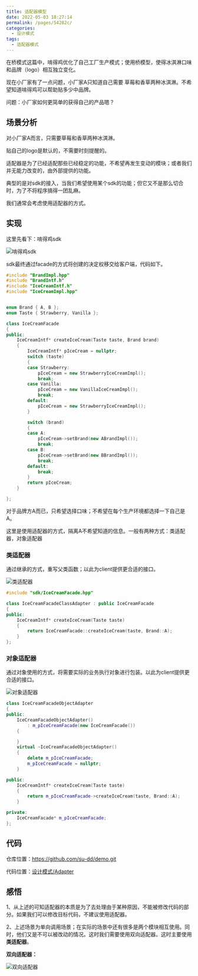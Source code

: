 ```yaml
---
title: 适配器模型
date: 2022-05-03 18:27:14
permalink: /pages/54282c/
categories:
  - 设计模式
tags:
  - 适配器模式
---
```


在桥模式这篇中，啃得鸡优化了自己工厂生产模式；使用桥模型，使得冰淇淋口味和品牌（logo）相互独立变化。

现在小厂家有了一点问题，小厂家A只知道自己需要 草莓和香草两种冰淇淋。不希望知道啃得鸡可以帮助贴多少中品牌。

问题：小厂家如何更简单的获得自己的产品嗯？

<!-- more -->

## 场景分析

对小厂家A而言，只需要草莓和香草两种冰淇淋。

贴自己的logo是默认的，不需要时刻提醒的。

适配器是为了已经适配那些已经稳定的功能，不希望再发生变动的模块；或者我们并无能力改变的，由外部提供的功能。

典型的是对sdk的接入，当我们希望使用某个sdk的功能；但它又不是那么切合时，为了不将程序搞得一团乱麻。

我们通常会考虑使用适配器的方式。

## 实现
 
这里先看下：啃得鸡sdk

![啃得鸡sdk](https://idai.coding.net/p/blog/d/cdn/git/raw/main/博客/2022/6/18/202206181125876.png)

sdk最终通过facade的方式将创建的决定权移交给客户端，代码如下。

```c++
#include "BrandImpl.hpp"
#include "BrandIntf.h"
#include "IceCreamIntf.h"
#include "IceCreamImpl.hpp"


enum Brand { A, B };
enum Taste { Strawberry, Vanilla };

class IceCreamFacade
{
public:
	IceCreamIntf* createIceCream(Taste taste, Brand brand)
	{
		IceCreamIntf* pIceCream = nullptr;
		switch (taste)
		{
		case Strawberry:
			pIceCream = new StrawberryIceCreamImpl();
			break;
		case Vanilla:
			pIceCream = new VanillaIceCreamImpl();
			break;
		default:
			pIceCream = new StrawberryIceCreamImpl();
		}

		switch (brand)
		{
		case A:
			pIceCream->setBrand(new ABrandImpl());
			break;
		case B:
			pIceCream->setBrand(new BBrandImpl());
			break;
		default:			   
			break;
		}
		return pIceCream;
	}

};
```

对于品牌方A而已，只希望选择口味；不希望在每个生产环境都选择一下自己是A。

这里是使用适配器的方式，隔离A不希望知道的信息。一般有两种方式：类适配器，对象适配器


### 类适配器

通过继承的方式，重写父类函数；以此为client提供更合适的接口。

![类适配器](https://idai.coding.net/p/blog/d/cdn/git/raw/main/博客/2022/6/18/202206181137701.png)

```c++
#include "sdk/IceCreamFacade.hpp"

class IceCreamFacadeClassAdapter : public IceCreamFacade
{
public:
	IceCreamIntf* createIceCream(Taste taste)
	{
		return IceCreamFacade::createIceCream(taste, Brand::A);
	}
};
```

### 对象适配器

通过对象使用的方式，将需要实际的业务执行对象进行包装。以此为client提供更合适的接口。

![对象适配器](https://idai.coding.net/p/blog/d/cdn/git/raw/main/博客/2022/6/18/202206181153464.png)

```c++
class IceCreamFacadeObjectAdapter
{
public:
	IceCreamFacadeObjectAdapter()
		: m_pIceCreamFacade(new IceCreamFacade())
	{

	}
	virtual ~IceCreamFacadeObjectAdapter()
	{
		delete m_pIceCreamFacade;
		m_pIceCreamFacade = nullptr;
	}

public:
	IceCreamIntf* createIceCream(Taste taste)
	{
		return m_pIceCreamFacade->createIceCream(taste, Brand::A);
	}

private:
	IceCreamFacade* m_pIceCreamFacade;
};
```

## 代码

仓库位置：<https://github.com/su-dd/demo.git>

代码位置：[设计模式/Adapter](https://github.com/su-dd/demo/tree/main/设计模式/Adapter)


## 感悟

1、从上述的可知适配器的本质是为了去处理由于某种原因，不能被修改代码的部分。如果我们可以修改目标代码，不建议使用适配器。


2、上述场景为单向调用场景；在实际的场景中还有很多是两个模块相互使用。同时，他们又是不可以被改动的情况。这时我们需要使用双向适配器。这时主要使用**类适配器**。

**双向适配器：**

![双向适配器](https://idai.coding.net/p/blog/d/cdn/git/raw/main/博客/2022/6/18/202206182007273.png)